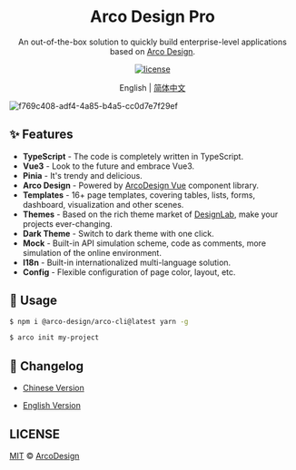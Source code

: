 <div align="center">
  <h1>Arco Design Pro</h1>
</div>

<div align="center">

An out-of-the-box solution to quickly build enterprise-level applications based on [Arco Design](https://arco.design/).

[![license](https://img.shields.io/badge/license-MIT-blue.svg)](https://github.com/arco-design/arco-design-pro/blob/main/LICENSE)

</div>

<div align="center">

English | [简体中文](./README.zh-CN.md)

</div>

![f769c408-adf4-4a85-b4a5-cc0d7e7f29ef](https://user-images.githubusercontent.com/19399269/148364725-b7a36383-04a9-4d67-87a4-91e970d0d083.gif)

## ✨ Features

- **TypeScript** - The code is completely written in TypeScript.
- **Vue3** - Look to the future and embrace Vue3.
- **Pinia** - It's trendy and delicious.
- **Arco Design** - Powered by [ArcoDesign Vue](https://github.com/arco-design/arco-design-vue) component library.
- **Templates** - 16+ page templates, covering tables, lists, forms, dashboard, visualization and other scenes.
- **Themes** - Based on the rich theme market of [DesignLab](https://arco.design/themes), make your projects ever-changing.
- **Dark Theme** - Switch to dark theme with one click.
- **Mock** - Built-in API simulation scheme, code as comments, more simulation of the online environment.
- **I18n** - Built-in internationalized multi-language solution.
- **Config** - Flexible configuration of page color, layout, etc.

## 🌈 Usage

```bash
$ npm i @arco-design/arco-cli@latest yarn -g

$ arco init my-project
```

## 💎 Changelog

- [Chinese Version](https://github.com/arco-design/arco-design-pro-vue/blob/main/docs/changelog.zh-CN.md)

- [English Version](https://github.com/arco-design/arco-design-pro-vue/blob/main/docs/changelog.md)

## LICENSE

[MIT](./LICENSE) © [ArcoDesign](https://arco.design)
